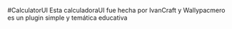 #CalculatorUI
Esta calculadoraUI fue hecha por IvanCraft y Wallypacmero es un plugin simple y temática educativa
